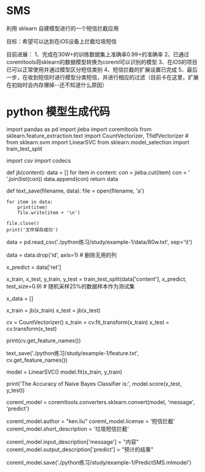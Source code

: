 # SMS
利用 sklearn 自建模型进行的一个短信拦截应用

目标：希望可以达到在iOS设备上拦截垃圾短信

目前进展：
1、完成在30W+的训练数据集上准确率0.99+的准确率
2、已通过coremltools将sklearn的数据模型转换为coreml可以识别的模型
3、在iOS的项目已可以正常使用并通过模型区分短信类别
4、短信拦截的扩展设置已完成
5、最后一步，在收到短信时进行模型分类短信，并进行相应的过滤（目前卡在这里，扩展在初始时会内存爆掉--还不知道什么原因）

# python 模型生成代码
import pandas as pd
import jieba
import coremltools
from sklearn.feature_extraction.text import CountVectorizer, TfidfVectorizer     #
from sklearn.svm import LinearSVC
from sklearn.model_selection import train_test_split

import csv
import codecs


def jb(content):
    data = []
    for item in content:
        con = jieba.cut(item)
        con = ' '.join(list(con))
        data.append(con)
    return data


def text_save(filename, data):
    file = open(filename, 'a')

    for item in data:
        print(item)
        file.write(item + '\n')

    file.close()
    print('文件保存成功')


data = pd.read_csv('./python练习/study/example-1/data/80w.txt', sep='\t')

data = data.drop('id', axis=1)      # 删除无用的列

x_predict = data['ret']


x_train, x_test, y_train, y_test = train_test_split(data['content'], x_predict, test_size=0.9)    # 随机采样25%的数据样本作为测试集


x_data = []

x_train = jb(x_train)
x_test = jb(x_test)

cv = CountVectorizer()
x_train = cv.fit_transform(x_train)
x_test = cv.transform(x_test)

print(cv.get_feature_names())

text_save('./python练习/study/example-1/feature.txt', cv.get_feature_names())

model = LinearSVC()
model.fit(x_train, y_train)

print('The Accuracy of Naive Bayes Classifier is:', model.score(x_test, y_test))

coreml_model = coremltools.converters.sklearn.convert(model, 'message', 'predict')

coreml_model.author = "ken.liu"
coreml_model.license = '短信拦截'
coreml_model.short_description = '垃圾短信拦截'

coreml_model.input_description['message'] = "内容"
coreml_model.output_description['predict'] = "预计的结果"

coreml_model.save('./python练习/study/example-1/PredictSMS.mlmodel')
